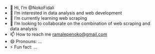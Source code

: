 - 👋 Hi, I’m @NokoFidali
- 👀 I’m interested in data analysis and web development
- 🌱 I’m currently learning web scraping
- 💞️ I’m looking to collaborate on the combination of web scraping and data analysis
- 📫 How to reach me ramalepenoko@gmail.com
- 😄 Pronouns: ...
- ⚡ Fun fact: ...

<!---
NokoFidali/NokoFidali is a ✨ special ✨ repository because its `README.md` (this file) appears on your GitHub profile.
You can click the Preview link to take a look at your changes.
--->
